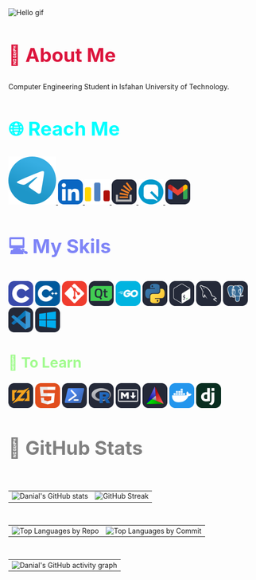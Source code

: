 <div align="left">
  <img src="https://readme-typing-svg.demolab.com??font=Jetbrains+mono&size=40&duration=2000&pause=1000&multiline=false&color=75FA61&background=65000000&left=true&vleft=true&random=false&width=1000&lines=Hi+%F0%9F%91%8B...+I'm+Danial; This+is...; My+GitHub+%F0%9F%91%80" alt="Hello gif">
</div>

<div align="left">
  <h2 style="color:#DC143C ; font-size:4vw">🚀 <b>About Me</b></h2>
  <p>Computer Engineering Student in Isfahan University of Technology.</p>
</div>

<div align="left"><h2 class="section-heading" style="color:#00FFFF; font-size:4vw">🌐 Reach Me</h2><a href="https://t.me/danialmd81">
  <img src="icons/Telegram.svg" alt="Telegram">
</a>
<a href="https://www.linkedin.com/in/danial-mobini-dehkordy/">
  <img width="50" src="icons/LinkedIN.svg" alt="Linkedin">
</a>
<a href="https://codeforces.com/profile/DanialMD81">
  <img width="50" src="icons/Codeforces.colored.svg" alt="Code Forces">
</a>
<a href="https://stackoverflow.com/users/23159993/danial-mobini">
  <img width="50" src="icons/StackOverflow-Dark.svg" alt="Stack Overflow">
</a>
<a href="https://quera.org/profile/Danialmd81">
  <img width="50" src="icons/quera.svg"alt="quer">
</a>
<a href="mailto:danialmobinidh81@gmail.com">
  <img width="50" src="icons/Gmail-Dark.svg" alt="Gmail">
</a></div>

<div align="left"><h2 style="color:#7E84F7; font-size:4vw">💻 My Skils </h2><img width="50" src="icons/C.svg"alt="c">
  <img width="50" src="icons/CPP.svg" alt= "cpp">
  <img width="50" src="icons/Git.svg" alt="git">
  <img width="50" src="icons/QT-Dark.svg"alt="qt">
  <img width="50" src="icons/GoLang.svg"alt="go">
  <img width="50" src="icons/Python-Dark.svg"alt="py">
  <img width="50" src="icons/Bash-Dark.svg"alt="basg">
  <img width="50" src="icons/MySQL-Dark.svg"alt="mysql">
  <img width="50" src="icons/PostgreSQL-Dark.svg"alt="psql">
  <img width="50" src="icons/VSCode-Dark.svg"alt="vscode">
  <img width="50" src="icons/Windows-Dark.svg"alt="win"></div>

<div align="left"><h2 style="color:#A1FB8E; font-size:3vw">🚨 To Learn
</h2><img width="50" src="icons/Zig-Dark.svg"alt="zig">
<img width="50" src="icons/HTML.svg"alt="html>
<img width="50" src="icons/Perl.svg"alt="perl">
<img width="50" src="icons/Powershell-Dark.svg"alt="pwsh">
<img width="50" src="icons/R-Dark.svg"alt="r">
<img width="50" src="icons/Markdown-Dark.svg"alt="m">
<img width="50" src="icons/CMake-Dark.svg"alt="cmake">
<img width="50" src="icons/Docker.svg"alt="doc">
<img width="50" src="icons/Django.svg"alt="dja"></div>
<div align="left">
  <h2 class="section-heading" style="color:#808080; font-size:4vw">📏 GitHub Stats</h2>
  <br>
  <table align="center" width="100%" height="100%">
    <tbody>
      <tr>
        <td align="right">
          <a>
            <img src="https://github-readme-stats-danials-projects-5c4a87b8.vercel.app//api?username=danialmd81&show_icons=true&theme=radical&hide_border=true" alt="Danial's GitHub stats">
          </a>
        </td>
        <td align="left">
          <a>
            <img src="https://github-readme-streak-stats-danials-projects-5c4a87b8.vercel.app/?user=danialmd81&theme=radical&hide_border=true" alt="GitHub Streak">
          </a>
        </td>
      </tr>
    </tbody>
  </table>
  <br>
  <div align="center">
    <table width="100%" height="100%" >
      <tbody>
        <tr>
          <td align="right">
            <a>
              <img src="http://github-profile-summary-cards.vercel.app/api/cards/repos-per-language?username=danialmd81&theme=radical" alt="Top Languages by Repo">
            </a>
          </td>
          <td align="left">
            <a>
              <img src="http://github-profile-summary-cards.vercel.app/api/cards/most-commit-language?username=danialmd81&theme=radical" alt="Top Languages by Commit">
            </a>
          </td>
        </tr>
      </tbody>
    </table>
  </div>
  <br>
  <table align="left">
    <tbody>
      <tr>
        <td>
          <a>
            <img src="https://github-readme-activity-graph-danials-projects-5c4a87b8.vercel.app/graph?username=danialmd81&theme=redical&hide_border=true" alt="Danial's GitHub activity graph">
          </a>
        </td>
      </tr>
    </tbody>
  </table>
</div>
